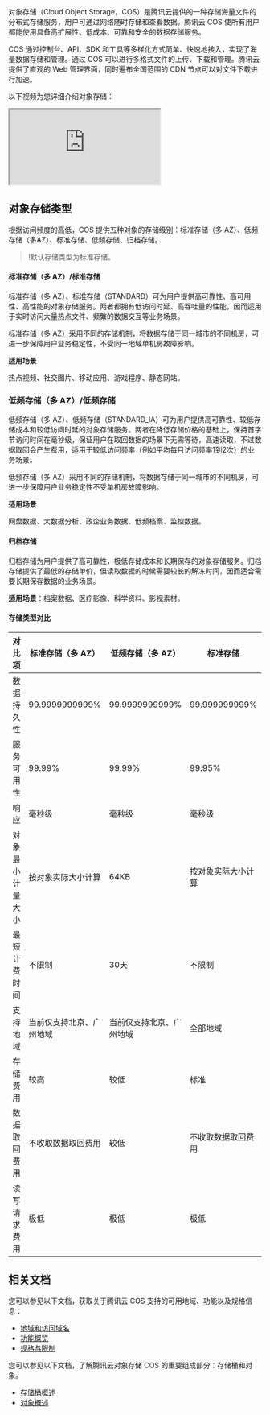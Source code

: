 

对象存储（Cloud Object Storage，COS）是腾讯云提供的一种存储海量文件的分布式存储服务，用户可通过网络随时存储和查看数据。腾讯云 COS 使所有用户都能使用具备高扩展性、低成本、可靠和安全的数据存储服务。

COS 通过控制台、API、SDK 和工具等多样化方式简单、快速地接入，实现了海量数据存储和管理。通过 COS 可以进行多格式文件的上传、下载和管理。腾讯云提供了直观的 Web 管理界面，同时遍布全国范围的 CDN 节点可以对文件下载进行加速。

以下视频为您详细介绍对象存储：
<div class="doc-video-mod"><iframe src="https://cloud.tencent.com/edu/learning/quick-play/1823-20772?source=gw.doc.media&withPoster=1&notip=1"></iframe></div>

## 对象存储类型

根据访问频度的高低，COS 提供五种对象的存储级别：标准存储（多 AZ）、低频存储（多AZ）、标准存储、低频存储、归档存储。

>!默认存储类型为标准存储。


#### 标准存储（多 AZ）/标准存储

标准存储（多 AZ）、标准存储（STANDARD）可为用户提供高可靠性、高可用性、高性能的对象存储服务。两者都拥有低访问时延、高吞吐量的性能，因而适用于实时访问大量热点文件、频繁的数据交互等业务场景。

标准存储（多 AZ）采用不同的存储机制，将数据存储于同一城市的不同机房，可进一步保障用户业务稳定性，不受同一地域单机房故障影响。

**适用场景**

热点视频、社交图片、移动应用、游戏程序、静态网站。

### 低频存储（多 AZ）/低频存储

低频存储（多 AZ）、低频存储（STANDARD_IA）可为用户提供高可靠性、较低存储成本和较低访问时延的对象存储服务。两者在降低存储价格的基础上，保持首字节访问时间在毫秒级，保证用户在取回数据的场景下无需等待，高速读取，不过数据取回会产生费用，适用于较低访问频率（例如平均每月访问频率1到2次）的业务场景。

低频存储（多 AZ）采用不同的存储机制，将数据存储于同一城市的不同机房，可进一步保障用户业务稳定性不受单机房故障影响。

**适用场景**

网盘数据、大数据分析、政企业务数据、低频档案、监控数据。

#### 归档存储

归档存储为用户提供了高可靠性，极低存储成本和长期保存的对象存储服务。归档存储提供了最低的存储单价，但读取数据的时候需要较长的解冻时间，因而适合需要长期保存数据的业务场景。

**适用场景**：档案数据、医疗影像、科学资料、影视素材。

#### 存储类型对比

| 对比项           | 标准存储（多 AZ）        | 低频存储（多 AZ）        | 标准存储           | 低频存储      | 归档存储                               |
| ---------------- | ------------------------ | ------------------------ | ------------------ | ------------- | ------- |
| 数据持久性       | 99.9999999999%           | 99.9999999999%           | 99.999999999%      | 99.999999999% | 99.999999999%       |
| 服务可用性       | 99.99%                   | 99.99%                   | 99.95%             | 99.9%         | 99.9%   |
| 响应             | 毫秒级                   | 毫秒级                   | 毫秒级             | 毫秒级        | 需提前申请恢复   |
| 对象最小计量大小 | 按对象实际大小计算       | 64KB                     | 按对象实际大小计算 | 64KB          | 64KB      |
| 最短计费时间     | 不限制                   | 30天                     | 不限制             | 30天          | 90天   |
| 支持地域         | 当前仅支持北京、广州地域 | 当前仅支持北京、广州地域 | 全部地域           | 全部地域      | 只适用于公有云地域（暂不支持南京地域） |
| 存储费用         | 较高                     | 较低                     | 标准               | 较低          | 极低        |
| 数据取回费用     | 不收取数据取回费用       | 较低                     | 不收取数据取回费用 | 较低          | 较高                                   |
| 读写请求费用     | 极低                     | 极低                     | 极低               | 较低          | 极低（数据需恢复到标准存储）           |

## 相关文档
您可以参见以下文档，获取关于腾讯云 COS 支持的可用地域、功能以及规格信息：
- [地域和访问域名](https://cloud.tencent.com/document/product/436/6224)
- [功能概览](https://cloud.tencent.com/document/product/436/8186)
- [规格与限制](https://cloud.tencent.com/document/product/436/14518)

您可以参见以下文档，了解腾讯云对象存储 COS 的重要组成部分：存储桶和对象。
- [存储桶概述](https://cloud.tencent.com/document/product/436/13312)
- [对象概述](https://cloud.tencent.com/document/product/436/13324)


